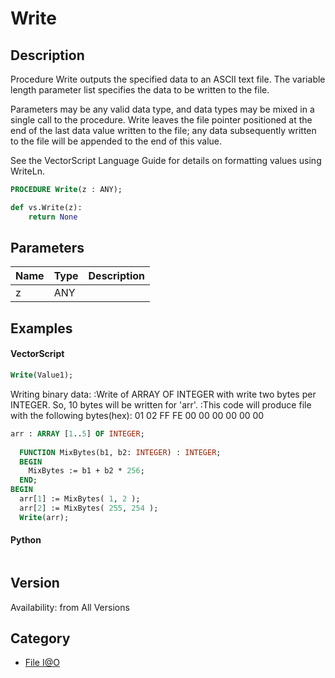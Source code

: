 # Write

## Description
Procedure Write outputs the specified data to an ASCII text file. The variable length parameter list specifies the data to be written to the file. 

Parameters may be any valid data type, and data types may be mixed in a single call to the procedure. Write leaves the file pointer positioned at the end of the last data value written to the file; any data subsequently written to the file will be appended to the end of this value.

See the VectorScript Language Guide for details on formatting values using WriteLn.

```pascal
PROCEDURE Write(z : ANY);
```

```python
def vs.Write(z):
    return None
```

## Parameters
|Name|Type|Description|
|---|---|---|
|z|ANY|   |

## Examples
#### VectorScript ####
```pascal
Write(Value1);
```
Writing binary data:
:Write of ARRAY OF INTEGER with write two bytes per INTEGER. So, 10 bytes will be written for 'arr'.
:This code will produce file with the following bytes(hex): 01 02 FF FE 00 00 00 00 00 00
```pascal
arr : ARRAY [1..5] OF INTEGER;
	
  FUNCTION MixBytes(b1, b2: INTEGER) : INTEGER;
  BEGIN
    MixBytes := b1 + b2 * 256;
  END;
BEGIN
  arr[1] := MixBytes( 1, 2 );
  arr[2] := MixBytes( 255, 254 );
  Write(arr);
```
#### Python ####
```python

```

## Version
Availability: from All Versions

## Category
* [File I@O](../Categories/File%20IO.md)

